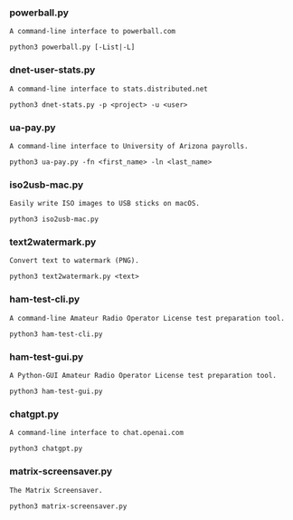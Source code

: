 ### powerball.py 
`A command-line interface to powerball.com`
```
python3 powerball.py [-List|-L]
```
    
### dnet-user-stats.py
`A command-line interface to stats.distributed.net`
```
python3 dnet-stats.py -p <project> -u <user>
```
### ua-pay.py
`A command-line interface to University of Arizona payrolls.`
```
python3 ua-pay.py -fn <first_name> -ln <last_name>
```
### iso2usb-mac.py
`Easily write ISO images to USB sticks on macOS.`
```
python3 iso2usb-mac.py
```
### text2watermark.py
`Convert text to watermark (PNG).`
```
python3 text2watermark.py <text>
```
### ham-test-cli.py
`A command-line Amateur Radio Operator License test preparation tool.`
```
python3 ham-test-cli.py
```
### ham-test-gui.py
`A Python-GUI Amateur Radio Operator License test preparation tool.`
```
python3 ham-test-gui.py
```
### chatgpt.py
`A command-line interface to chat.openai.com`
```
python3 chatgpt.py
```
### matrix-screensaver.py
`The Matrix Screensaver.`
```
python3 matrix-screensaver.py
```
